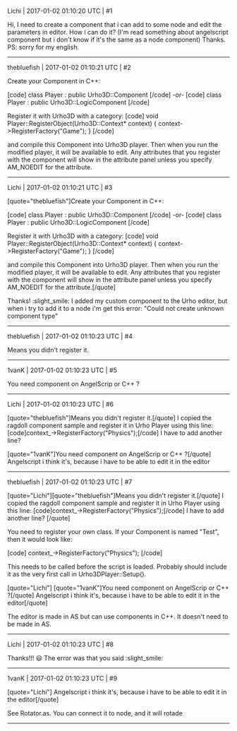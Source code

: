 Lichi | 2017-01-02 01:10:20 UTC | #1

Hi, I need to create a component that i can add to some node and edit the parameters in editor. How i can do it?
(I'm read something about angelscript component but i don't know if it's the same as a node component)
Thanks.
PS: sorry for my english.

-------------------------

thebluefish | 2017-01-02 01:10:21 UTC | #2

Create your Component in C++:

[code]
class Player : public Urho3D::Component
[/code]
-or-
[code]
class Player : public Urho3D::LogicComponent
[/code]

Register it with Urho3D with a category:
[code]
void Player::RegisterObject(Urho3D::Context* context)
{
	context->RegisterFactory<Player>("Game");
}
[/code]

and compile this Component into Urho3D player. Then when you run the modified player, it will be available to edit. Any attributes that you register with the component will show in the attribute panel unless you specify AM_NOEDIT for the attribute.

-------------------------

Lichi | 2017-01-02 01:10:21 UTC | #3

[quote="thebluefish"]Create your Component in C++:

[code]
class Player : public Urho3D::Component
[/code]
-or-
[code]
class Player : public Urho3D::LogicComponent
[/code]

Register it with Urho3D with a category:
[code]
void Player::RegisterObject(Urho3D::Context* context)
{
	context->RegisterFactory<Player>("Game");
}
[/code]

and compile this Component into Urho3D player. Then when you run the modified player, it will be available to edit. Any attributes that you register with the component will show in the attribute panel unless you specify AM_NOEDIT for the attribute.[/quote]

Thanks! :slight_smile:
 I added my custom component to the Urho editor, but when i try to add it to a node i'm get this error: "Could not create unknown component type"

-------------------------

thebluefish | 2017-01-02 01:10:23 UTC | #4

Means you didn't register it.

-------------------------

1vanK | 2017-01-02 01:10:23 UTC | #5

You need component on AngelScrip or C++ ?

-------------------------

Lichi | 2017-01-02 01:10:23 UTC | #6

[quote="thebluefish"]Means you didn't register it.[/quote]
I copied the ragdoll component sample and register it in Urho Player using this line:
[code]context_->RegisterFactory<CreateRagdoll>("Physics");[/code]
I have to add another line?

[quote="1vanK"]You need component on AngelScrip or C++ ?[/quote]
Angelscript i think it's, because i have to be able to edit it in the editor

-------------------------

thebluefish | 2017-01-02 01:10:23 UTC | #7

[quote="Lichi"][quote="thebluefish"]Means you didn't register it.[/quote]
I copied the ragdoll component sample and register it in Urho Player using this line:
[code]context_->RegisterFactory<CreateRagdoll>("Physics");[/code]
I have to add another line?
[/quote]

You need to register your own class. If your Component is named "Test", then it would look like:

[code]
context_->RegisterFactory<CreateRagdoll>("Physics");
[/code]

This needs to be called before the script is loaded. Probably should include it as the very first call in Urho3DPlayer::Setup().

[quote="Lichi"]
[quote="1vanK"]You need component on AngelScrip or C++ ?[/quote]
Angelscript i think it's, because i have to be able to edit it in the editor[/quote]

The editor is made in AS but can use components in C++. It doesn't need to be made in AS.

-------------------------

Lichi | 2017-01-02 01:10:23 UTC | #8

Thanks!!! :smiley:
The error was that you said :slight_smile:

-------------------------

1vanK | 2017-01-02 01:10:23 UTC | #9

[quote="Lichi"]
Angelscript i think it's, because i have to be able to edit it in the editor[/quote]

See Rotator.as. You can connect it to node, and it will rotade

-------------------------

